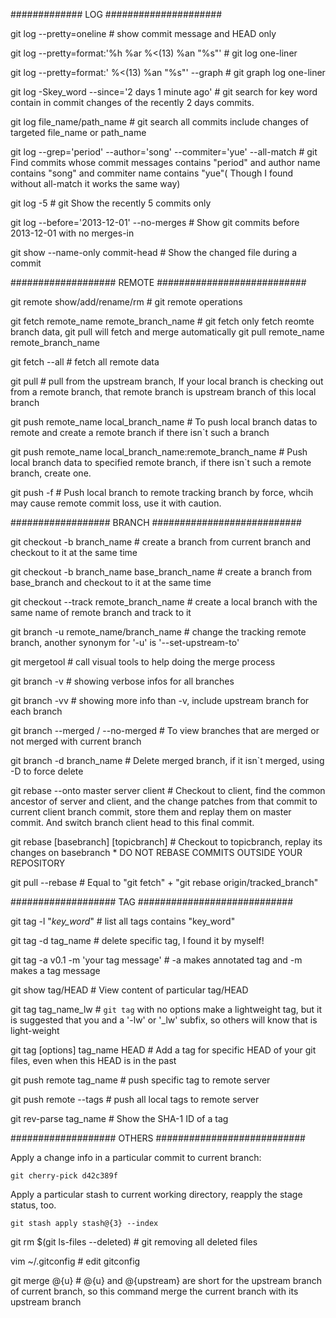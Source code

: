 #############           LOG         #####################

git log --pretty=oneline                                        # show commit message and HEAD only

git log --pretty=format:'%h  %ar %<(13) %an "%s"'               # git log one-liner

git log --pretty=format:' %<(13) %an "%s"' --graph              # git graph log one-liner

git log -Skey_word --since='2 days 1 minute ago'                # git search for key word contain in commit changes of the recently 2 days commits.

git log file_name/path_name                                     # git search all commits include changes of targeted file_name or path_name

git log --grep='period' --author='song' --commiter='yue' --all-match             # git Find commits whose commit messages contains "period" and author name contains "song" and commiter name contains "yue"( Though I found without all-match it works the same way)

git log -5                                                      # git Show the recently 5 commits only

git log --before='2013-12-01' --no-merges                       # Show git commits before 2013-12-01 with no merges-in

git show --name-only commit-head                                # Show the changed file during a commit



###################         REMOTE          ###########################

git remote show/add/rename/rm                                   # git remote operations

git fetch remote_name remote_branch_name                        # git fetch only fetch reomte branch data, git pull will fetch and merge automatically
git pull  remote_name remote_branch_name

git fetch --all                                                 #  fetch all remote data

git pull                                                        # pull from the upstream branch, If your local branch is checking out from a remote branch, that remote branch is upstream branch of this local branch

git push remote_name  local_branch_name                         # To push local branch datas to remote and create a remote branch if there isn`t such a branch

git push remote_name local_branch_name:remote_branch_name       # Push local branch data to specified remote branch, if there isn`t such a remote branch, create one.

git push -f                                                     # Push local branch to remote tracking branch by force, whcih may cause remote commit loss, use it with caution.

##################          BRANCH          ###########################

git checkout -b branch_name                                     # create a branch from current branch and checkout to it at the same time

git checkout -b branch_name base_branch_name                    # create a branch from base_branch and checkout to it at the same time

git checkout --track remote_branch_name                         # create a local branch with the same name of remote branch and track to it

git branch -u remote_name/branch_name                           # change the tracking remote branch, another synonym for '-u' is '--set-upstream-to'

git mergetool                                                   # call visual tools to help doing the merge process

git branch -v                                                   # showing verbose infos for all branches

git branch -vv                                                  # showing more info than -v, include upstream branch for each branch

git branch --merged / --no-merged                               # To view branches that are merged or not merged with current branch

git branch -d branch_name                                       # Delete merged branch, if it isn`t merged, using -D to force delete

git rebase --onto master server client                          # Checkout to client, find the common ancestor of server and client, and the change patches from that commit to current client branch commit, store them and replay them on master commit. And switch branch client head to this final commit.

git rebase [basebranch] [topicbranch]                           # Checkout to topicbranch, replay its changes on basebranch
    * DO NOT REBASE COMMITS OUTSIDE YOUR REPOSITORY

git pull --rebase                                               # Equal to "git fetch" + "git rebase origin/tracked_branch"


###################         TAG             ############################


git tag -l "*key_word*"                                         # list all tags contains "key_word"

git tag -d tag_name                                             # delete specific tag, I found it by myself!

git tag -a v0.1 -m 'your tag message'                           # -a makes annotated tag and -m makes a tag message

git show tag/HEAD                                               #  View content of particular tag/HEAD

git tag tag_name_lw                                             # `git tag` with no options make a lightweight tag, but it is suggested that you and a '-lw' or '_lw' subfix, so others will know that is light-weight

git tag [options] tag_name HEAD                                 # Add a tag for specific HEAD of your git files, even when this HEAD is in the past

git push remote tag_name                                        # push specific tag to remote server

git push remote --tags                                          # push all local tags to remote server

git rev-parse tag_name                                          # Show the SHA-1 ID of a tag


###################         OTHERS          ###########################

Apply a change info in a particular commit to current branch:

    git cherry-pick d42c389f


Apply a particular stash to current working directory, reapply the stage status, too.

    git stash apply stash@{3} --index


git rm $(git ls-files --deleted)                                # git removing all deleted files

vim ~/.gitconfig                                                # edit gitconfig

git merge @{u}                                                  # @{u} and @{upstream} are short for the upstream branch of current branch, so this command merge the current branch with its upstream branch
